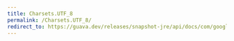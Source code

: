 ```yaml
---
title: Charsets.UTF_8
permalink: /Charsets.UTF_8/
redirect_to: https://guava.dev/releases/snapshot-jre/api/docs/com/google/common/base/Charsets.html#UTF_8
---
```

